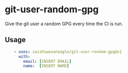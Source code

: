 # git-user-random-gpg

Give the git user a random GPG every time the CI is run.

## Usage

```yaml
    - uses: iwishiwasaneagle/git-user-random-gpg@v1
      with:
        email: [INSERT EMAIL]
        name:  [INSERT NAME]
```
